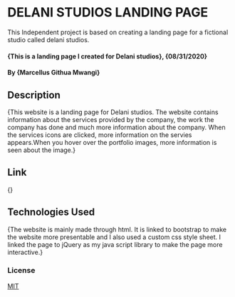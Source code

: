 # DELANI STUDIOS LANDING PAGE
This Independent project is based on creating a landing page for a fictional studio called delani studios.
#### {This is a landing page I created for Delani studios}, {08/31/2020}
#### By **{Marcellus Githua Mwangi}**
## Description
{This website is a landing page for Delani studios. The website contains information about the services provided by the company, the work the company has done and much more information about the company. When the services icons are clicked, more information on the servies appears.When you hover over the portfolio images, more information is seen about the image.}
## Link
{}
## Technologies Used
{The website is mainly made through html. It is linked to bootstrap to make the website more presentable and I also used a custom css style sheet. I linked the page to jQuery as my java script library to make the page more interactive.}
### License
[MIT](license)